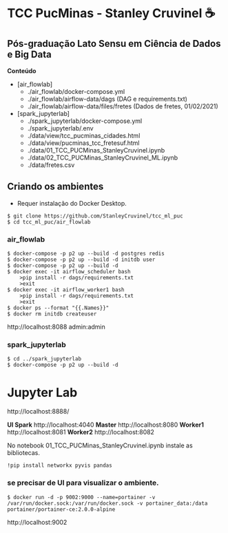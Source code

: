 # TCC PucMinas -  Stanley Cruvinel :coffee:
## Pós-graduação Lato Sensu em Ciência de Dados e Big Data
**Conteúdo** 

<!-- toc -->

- [air_flowlab]
  - ./air_flowlab/docker-compose.yml
  - ./air_flowlab/airflow-data/dags (DAG e requirements.txt)
  - ./air_flowlab/airflow-data/files/fretes (Dados de fretes,  01/02/2021)
- [spark_jupyterlab]
  - ./spark_jupyterlab/docker-compose.yml
  - ./spark_jupyterlab/.env
  - ./data/view/tcc_pucminas_cidades.html 
  - ./data/view/pucminas_tcc_fretesuf.html
  - ./data/01_TCC_PUCMinas_StanleyCruvinel.ipynb
  - ./data/02_TCC_PUCMinas_StanleyCruvinel_ML.ipynb
  - ./data/fretes.csv

<!-- tocstop -->

## Criando os ambientes
- Requer instalação do Docker Desktop. 

```console
$ git clone https://github.com/StanleyCruvinel/tcc_ml_puc
$ cd tcc_ml_puc/air_flowlab
```

### air_flowlab

```console
$ docker-compose -p p2 up --build -d postgres redis
$ docker-compose -p p2 up --build -d initdb user
$ docker-compose -p p2 up --build -d
$ docker exec -it airflow_scheduler bash
    >pip install -r dags/requirements.txt
    >exit
$ docker exec -it airflow_worker1 bash
    >pip install -r dags/requirements.txt
    >exit
$ docker ps --format "{{.Names}}"
$ docker rm initdb createuser
```
http://localhost:8088 
admin:admin

### spark_jupyterlab

```console
$ cd ../spark_jupyterlab
$ docker-compose -p p2 up --build -d 
```
# Jupyter Lab
http://localhost:8888/

**UI Spark**
http://localhost:4040
  **Master**
    http://localhost:8080
  **Worker1**
    http://localhost:8081
  **Worker2**
    http://localhost:8082

No notebook 01_TCC_PUCMinas_StanleyCruvinel.ipynb instale as bibliotecas.

```
!pip install networkx pyvis pandas
```


### se precisar de UI para visualizar o ambiente.

```console
$ docker run -d -p 9002:9000 --name=portainer -v /var/run/docker.sock:/var/run/docker.sock -v portainer_data:/data  portainer/portainer-ce:2.0.0-alpine
```

http://localhost:9002
